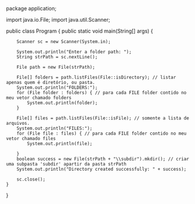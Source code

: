 package application;

import java.io.File;
import java.util.Scanner;

public class Program {
	public static void main(String[] args) {
		
		Scanner sc = new Scanner(System.in);
		
		System.out.println("Enter a folder path: ");
		String strPath = sc.nextLine();
		
		File path = new File(strPath);
		
		File[] folders = path.listFiles(File::isDirectory); // listar apenas quem é diretório, ou pasta.
		System.out.println("FOLDERS:");
		for (File folder : folders) { // para cada FILE folder contido no meu vetor chamado folders
			System.out.println(folder);
		}
		
		File[] files = path.listFiles(File::isFile); // somente a lista de arquivos.
		System.out.println("FILES:");
		for (File file : files) { // para cada FILE folder contido no meu vetor chamado files
			System.out.println(file);
			
		}
		boolean success = new File(strPath + "\\subdir").mkdir(); // criar uma subpasta 'subdir' apartir da pasta strPath
		System.out.println("Directory created successfully: " + success);
		
		sc.close();
	}
}
